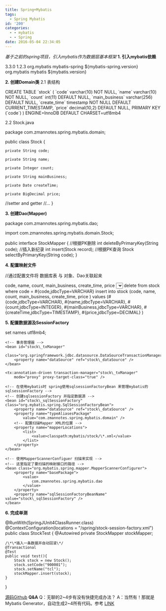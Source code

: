 ```yaml
---
title: Spring+Mybatis
tags:
  - Spring Mybatis
id: '200'
categories:
  - - mybatis
  - - Spring
date: 2016-05-04 22:34:05
---
```


_基于之前的spring项目，引入mybatis作为数据层基本框架_ **1\. 引入mybatis依赖**

<properties>
    <mybatis.version>3.3.0</mybatis.version>
    <mybatis-spring.version>1.2.3</mybatis-spring.version>
</properties>

<!-- mybatis -->
<dependency>
    <groupId>org.mybatis</groupId>
    <artifactId>mybatis-spring</artifactId>
    <version>${mybatis-spring.version}</version>
</dependency>
<dependency>
    <groupId>org.mybatis</groupId>
    <artifactId>mybatis</artifactId>
    <version>${mybatis.version}</version>
</dependency>

 **2. 创建Domain类** 2.1 表结构

CREATE TABLE \`stock\` (
  \`code\` varchar(10) NOT NULL,
  \`name\` varchar(10) NOT NULL,
  \`count\` int(11) DEFAULT NULL,
  \`main\_business\` varchar(256) DEFAULT NULL,
  \`create\_time\` timestamp NOT NULL DEFAULT CURRENT\_TIMESTAMP,
  \`price\` decimal(10,2) DEFAULT NULL,
  PRIMARY KEY (\`code\`)
) ENGINE=InnoDB DEFAULT CHARSET=utf8mb4

2.2 Stock.java

package com.zmannotes.spring.mybatis.domain;

public class Stock {

    private String code;

    private String name;

    private Integer count;

    private String mainBusiness;

    private Date createTime;

    private BigDecimal price;

//setter and getter
//...
}

 **3. 创建Dao(Mapper)**

package com.zmannotes.spring.mybatis.dao;

import com.zmannotes.spring.mybatis.domain.Stock;

public interface StockMapper {
    //根据PK删除
    int deleteByPrimaryKey(String code);
    //插入新纪录
    int insert(Stock record);
    //根据PK查询
    Stock selectByPrimaryKey(String code);
}

 **4. 配置映射文件**

//通过配置文件将 数据库表 与 对象、Dao关联起来
<?xml version="1.0" encoding="UTF-8" ?>
<!DOCTYPE mapper PUBLIC "-//mybatis.org//DTD Mapper 3.0//EN" "http://mybatis.org/dtd/mybatis-3-mapper.dtd" >
<mapper namespace="com.zmannotes.spring.mybatis.dao.StockMapper" > <!--指定Dao-->
  <resultMap id="BaseResultMap" type="com.zmannotes.spring.mybatis.domain.Stock" > <!--指定Domain类-->
    <id column="code" property="code" jdbcType="VARCHAR" />
    <result column="name" property="name" jdbcType="VARCHAR" />
    <result column="count" property="count" jdbcType="INTEGER" />
    <result column="main\_business" property="mainBusiness" jdbcType="VARCHAR" />
    <result column="create\_time" property="createTime" jdbcType="TIMESTAMP" />
    <result column="price" property="price" jdbcType="DECIMAL" />
  </resultMap>
  <sql id="Base\_Column\_List" >
    code, name, count, main\_business, create\_time, price
  </sql>
  <select id="selectByPrimaryKey" resultMap="BaseResultMap" parameterType="java.lang.String" >
    select 
    <include refid="Base\_Column\_List" />
    from stock
    where code = #{code,jdbcType=VARCHAR}
  </select>
  <delete id="deleteByPrimaryKey" parameterType="java.lang.String" >
    delete from stock
    where code = #{code,jdbcType=VARCHAR}
  </delete>
  <insert id="insert" parameterType="com.zmannotes.spring.mybatis.domain.Stock" >
    insert into stock (code, name, count, 
      main\_business, create\_time, price
      )
    values (#{code,jdbcType=VARCHAR}, #{name,jdbcType=VARCHAR}, #{count,jdbcType=INTEGER}, 
      #{mainBusiness,jdbcType=VARCHAR}, #{createTime,jdbcType=TIMESTAMP}, #{price,jdbcType=DECIMAL}
      )
  </insert>
</xml>

**5\. 配置数据源及SessionFactory**

<?xml version="1.0" encoding="UTF-8"?>
<beans xmlns="http://www.springframework.org/schema/beans"
    xmlns:xsi="http://www.w3.org/2001/XMLSchema-instance" xmlns:tx="http://www.springframework.org/schema/tx"
    xsi:schemaLocation="
        http://www.springframework.org/schema/beans
        http://www.springframework.org/schema/beans/spring-beans.xsd
        http://www.springframework.org/schema/tx
        http://www.springframework.org/schema/tx/spring-tx.xsd">
    <!-- dbcp2 数据源 -->
    <bean id="stock\_dataSource" class="org.apache.commons.dbcp2.BasicDataSource"
          destroy-method="close">
        <property name="driverClassName" value="com.mysql.jdbc.Driver" />
        <property name="url" value="jdbc:mysql://123.57.144.1:3306/stock" />
        <property name="username" value="stock" />
        <property name="password" value="stock" />
        <property name="connectionInitSqls">
            <list>
                <value>set names utf8mb4;</value>
            </list>
        </property>
    </bean>

    <!-- 事务管理器 -->
    <bean id="stock\_txManager"
        class="org.springframework.jdbc.datasource.DataSourceTransactionManager">
        <property name="dataSource" ref="stock\_dataSource" />
    </bean>

    <tx:annotation-driven transaction-manager="stock\_txManager"
        mode="proxy" proxy-target-class="true" />

    <!-- 在使用mybatis时 spring使用sqlsessionFactoryBean 来管理mybatis的sqlsessionFactory -->
    <!-- 创建sqlsessionFactory 并指定数据源 -->
    <bean id="stock\_sqlSessionFactory" class="org.mybatis.spring.SqlSessionFactoryBean">
        <property name="dataSource" ref="stock\_dataSource" />
        <property name="typeAliasesPackage"
            value="com.zmannotes.spring.mybatis.domain" />
        <!-- 配置扫描Mapper XML的位置 -->
        <property name="mapperLocations">
            <list>
                <value>classpath:mybatis/stock/\*.xml</value>
            </list>
        </property>
    </bean>

    <!-- 使用MapperScannerConfiguer 扫描来实现 -->
    <!-- 这里指定了要扫描的映射接口的路径 -->
    <bean class="org.mybatis.spring.mapper.MapperScannerConfigurer">
        <property name="basePackage">
            <value>
                com.zmannotes.spring.mybatis.dao
            </value>
        </property>
        <property name="sqlSessionFactoryBeanName" value="stock\_sqlSessionFactory" />
    </bean>

</beans>

**6\. 完成单测**

@RunWith(SpringJUnit4ClassRunner.class)
@ContextConfiguration(locations = "/spring/stock-session-factory.xml")
public class StockTest {
    @Autowired
    private StockMapper stockMapper;

    /\*\*插入一条数据并自动回滚\*/
    @Transactional
    @Test
    public void test(){
        Stock stock = new Stock();
        stock.setCode("900001");
        stock.setName("tcl");
        stockMapper.insert(stock);
    }

}

[源码Github](https://github.com/zman2013/spring-mybatis) **Q&A** Q：无聊的2~4步有没有快捷完成办法？ A：当然有！那就是Mybatis Generator，自动生成2~4所有代码。参考 [LINK](https://www.zmannotes.com/index.php/2016/05/05/mybatis-generator/)
